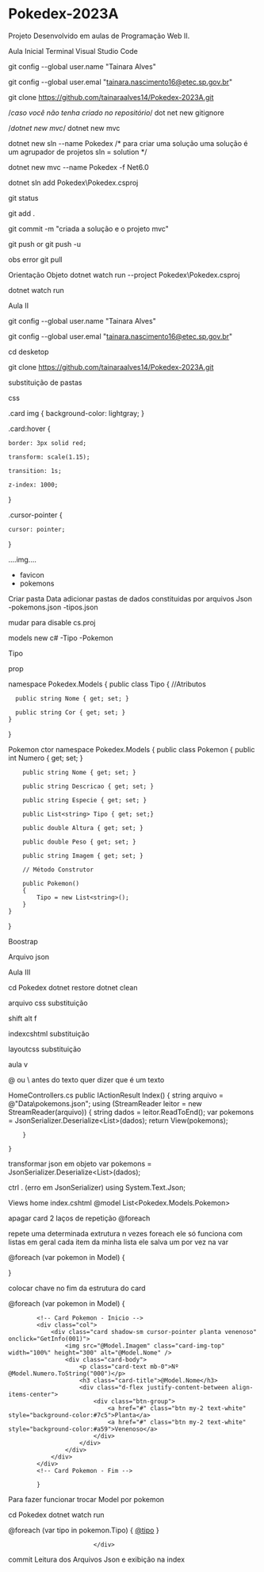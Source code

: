 # Pokedex-2023A
Projeto Desenvolvido em aulas de Programação Web II.


Aula Inicial
Terminal Visual Studio Code

git config --global user.name  "Tainara Alves" 

git config --global user.emal "tainara.nascimento16@etec.sp.gov.br"

git clone https://github.com/tainaraalves14/Pokedex-2023A.git

/*caso você não tenha criado no repositório*/
dot net new gitignore 

/*dotnet new mvc*/
dotnet new mvc 

dotnet new sln --name Pokedex
/*
para criar uma solução 
uma solução é um agrupador de projetos 
sln = solution
*/

dotnet new mvc --name Pokedex -f Net6.0 

dotnet sln add Pokedex\Pokedex.csproj

git status 

git add .

git commit -m "criada a solução e o projeto mvc"

git push 
or 
git push -u 

obs error
git pull 

Orientação Objeto 
dotnet  watch run --project Pokedex\Pokedex.csproj   

dotnet watch run 


Aula II 

git config --global user.name  "Tainara Alves" 

git config --global user.emal "tainara.nascimento16@etec.sp.gov.br"

cd desketop 

git clone https://github.com/tainaraalves14/Pokedex-2023A.git


substituição de pastas

css

.card img {
    background-color: lightgray;
}

.card:hover {

    border: 3px solid red;
    
    transform: scale(1.15);
    
    transition: 1s;
    
    z-index: 1000;
}

.cursor-pointer {

    cursor: pointer;
}

....img.... 
- favicon 
- pokemons


Criar pasta Data 
adicionar pastas de dados constituidas por arquivos Json  
-pokemons.json
-tipos.json 

mudar para 
<Nullable>disable</Nullable>
cs.proj

models 
new c# 
-Tipo 
-Pokemon 


Tipo

prop

namespace Pokedex.Models
{
    public class Tipo
    {
      //Atributos 
      
      public string Nome { get; set; }  
      
      public string Cor { get; set; }  
    }
}


Pokemon 
ctor
namespace Pokedex.Models
{
    public class Pokemon
    {
        public int Numero { get; set; }
        
        public string Nome { get; set; }
        
        public string Descricao { get; set; }
        
        public string Especie { get; set; }
        
        public List<string> Tipo { get; set;}
        
        public double Altura { get; set; }

        public double Peso { get; set; }
        
        public string Imagem { get; set; }

        // Método Construtor
        
        public Pokemon()
        {
            Tipo = new List<string>();   
        }
    }
}

Boostrap 


Arquivo json 


Aula III

cd Pokedex 
dotnet restore 
dotnet clean 

arquivo css substituição

shift alt f 

indexcshtml 
substituição 


layoutcss 
substituição 


aula v

@ ou \ antes do texto quer dizer que é um texto 


HomeControllers.cs
 public IActionResult Index()
    {
        string arquivo = @"Data\pokemons.json";
        using (StreamReader leitor = new StreamReader(arquivo)) 
        {
            string dados = leitor.ReadToEnd(); 
            var pokemons = JsonSerializer.Deserialize<List<Pokemon>>(dados);
            return View(pokemons);

        }
       
    }



transformar json em objeto 
var pokemons = JsonSerializer.Deserialize<List<Pokemon>>(dados);

ctrl . (erro em JsonSerializer) 
using System.Text.Json;



Views 
home 
index.cshtml
@model List<Pokedex.Models.Pokemon>



apagar card 2 
laços de repetição 
@foreach 

repete uma determinada extrutura n vezes 
foreach ele só funciona com listas em geral 
cada item da minha lista ele salva um por vez na var

@foreach (var pokemon in Model)
{
                    
}

colocar chave no fim da estrutura do card 

@foreach (var pokemon in Model)
            {
                    
           
            <!-- Card Pokemon - Inicio -->
            <div class="col">
                <div class="card shadow-sm cursor-pointer planta venenoso" onclick="GetInfo(001)">
                    <img src="@Model.Imagem" class="card-img-top" width="100%" height="300" alt="@Model.Nome" />
                    <div class="card-body">
                        <p class="card-text mb-0">Nº @Model.Numero.ToString("000")</p>
                        <h3 class="card-title">@Model.Nome</h3>
                        <div class="d-flex justify-content-between align-items-center">
                            <div class="btn-group">
                                <a href="#" class="btn my-2 text-white" style="background-color:#7c5">Planta</a>
                                <a href="#" class="btn my-2 text-white" style="background-color:#a59">Venenoso</a>
                            </div>
                        </div>
                    </div>
                </div>
            </div>
            <!-- Card Pokemon - Fim -->

            }
            
 
Para fazer funcionar 
trocar Model por pokemon 


cd Pokedex 
dotnet watch run 

 <div class="btn-group">
                                @foreach (var tipo in pokemon.Tipo)
                                {
                                    <a href="#" class="btn my-2 text-white bg-darck" >@tipo</a>
                                }
                                
                            </div>


commit 
Leitura dos Arquivos Json e exibição na index 


